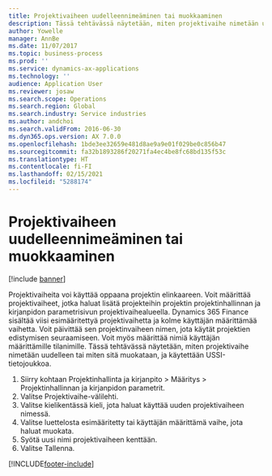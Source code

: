 ```yaml
---
title: Projektivaiheen uudelleennimeäminen tai muokkaaminen
description: Tässä tehtävässä näytetään, miten projektivaihe nimetään uudelleen tai miten sitä muokataan.
author: Yowelle
manager: AnnBe
ms.date: 11/07/2017
ms.topic: business-process
ms.prod: ''
ms.service: dynamics-ax-applications
ms.technology: ''
audience: Application User
ms.reviewer: josaw
ms.search.scope: Operations
ms.search.region: Global
ms.search.industry: Service industries
ms.author: andchoi
ms.search.validFrom: 2016-06-30
ms.dyn365.ops.version: AX 7.0.0
ms.openlocfilehash: 1bde3ee32659e481d8ae9a9e01f029be0c856b47
ms.sourcegitcommit: fa32b1893286f20271fa4ec4be8fc68bd135f53c
ms.translationtype: HT
ms.contentlocale: fi-FI
ms.lasthandoff: 02/15/2021
ms.locfileid: "5288174"
---
```

# <a name="rename-or-modify-a-project-stage"></a>Projektivaiheen uudelleennimeäminen tai muokkaaminen

[!include [banner](../../includes/banner.md)]

Projektivaiheita voi käyttää oppaana projektin elinkaareen. Voit määrittää projektivaiheet, jotka haluat lisätä projekteihin projektin projektinhallinnan ja kirjanpidon parametrisivun projektivaihealueella. Dynamics 365 Finance sisältää viisi esimääritettyä projektivaihetta ja kolme käyttäjän määrittämää vaihetta. Voit päivittää sen projektinvaiheen nimen, jota käytät projektien edistymisen seuraamiseen. Voit myös määrittää nimiä käyttäjän määrittämille tilanimille. Tässä tehtävässä näytetään, miten projektivaihe nimetään uudelleen tai miten sitä muokataan, ja käytettään USSI-tietojoukkoa.

1. Siirry kohtaan Projektinhallinta ja kirjanpito > Määritys > Projektinhallinnan ja kirjanpidon parametrit.
2. Valitse Projektivaihe-välilehti.
3. Valitse kielikentässä kieli, jota haluat käyttää uuden projektivaiheen nimessä.
4. Valitse luettelosta esimääritetty tai käyttäjän määrittämä vaihe, jota haluat muokata. 
5. Syötä uusi nimi projektivaiheen kenttään.
6. Valitse Tallenna.


[!INCLUDE[footer-include](../../includes/footer-banner.md)]